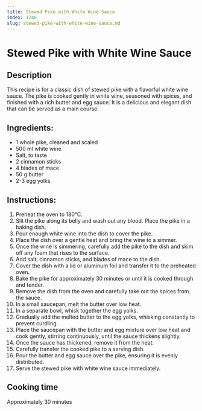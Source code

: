 ```yaml
---
title: Stewed Pike with White Wine Sauce
index: 1248
slug: stewed-pike-with-white-wine-sauce.md
---
```


# Stewed Pike with White Wine Sauce

## Description
This recipe is for a classic dish of stewed pike with a flavorful white wine sauce. The pike is cooked gently in white wine, seasoned with spices, and finished with a rich butter and egg sauce. It is a delicious and elegant dish that can be served as a main course.

## Ingredients:
- 1 whole pike, cleaned and scaled
- 500 ml white wine
- Salt, to taste
- 2 cinnamon sticks
- 4 blades of mace
- 50 g butter
- 2-3 egg yolks

## Instructions:
1. Preheat the oven to 180°C.
2. Slit the pike along its belly and wash out any blood. Place the pike in a baking dish.
3. Pour enough white wine into the dish to cover the pike.
4. Place the dish over a gentle heat and bring the wine to a simmer.
5. Once the wine is simmering, carefully add the pike to the dish and skim off any foam that rises to the surface.
6. Add salt, cinnamon sticks, and blades of mace to the dish.
7. Cover the dish with a lid or aluminum foil and transfer it to the preheated oven.
8. Bake the pike for approximately 30 minutes or until it is cooked through and tender.
9. Remove the dish from the oven and carefully take out the spices from the sauce.
10. In a small saucepan, melt the butter over low heat.
11. In a separate bowl, whisk together the egg yolks.
12. Gradually add the melted butter to the egg yolks, whisking constantly to prevent curdling.
13. Place the saucepan with the butter and egg mixture over low heat and cook gently, stirring continuously, until the sauce thickens slightly.
14. Once the sauce has thickened, remove it from the heat.
15. Carefully transfer the cooked pike to a serving dish.
16. Pour the butter and egg sauce over the pike, ensuring it is evenly distributed.
17. Serve the stewed pike with white wine sauce immediately.

## Cooking time
Approximately 30 minutes